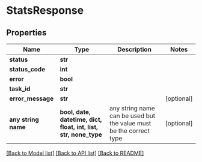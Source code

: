 # StatsResponse


## Properties
Name | Type | Description | Notes
------------ | ------------- | ------------- | -------------
**status** | **str** |  | 
**status_code** | **int** |  | 
**error** | **bool** |  | 
**task_id** | **str** |  | 
**error_message** | **str** |  | [optional] 
**any string name** | **bool, date, datetime, dict, float, int, list, str, none_type** | any string name can be used but the value must be the correct type | [optional]

[[Back to Model list]](../README.md#documentation-for-models) [[Back to API list]](../README.md#documentation-for-api-endpoints) [[Back to README]](../README.md)


